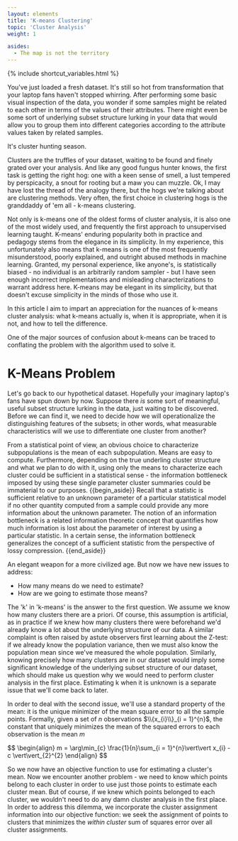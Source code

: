 ```yaml
---
layout: elements
title: 'K-means Clustering'
topic: 'Cluster Analysis'
weight: 1

asides:
  - The map is not the territory
---
```

{% include shortcut_variables.html %}

You've just loaded a fresh dataset. It's still so hot from transformation that
your laptop fans haven't stopped whirring. After performing some basic visual
inspection of the data, you wonder if some samples might be related to each
other in terms of the values of their attributes. There might even be some sort
of underlying subset structure lurking in your data that would allow you to
group them into different categories according to the attribute values taken by
related samples.

It's cluster hunting season.

Clusters are the truffles of your dataset, waiting to be found and finely grated
over your analysis. And like any good fungus hunter knows, the first
task is getting the right hog: one with a keen sense of smell, a lust tempered
by perspicacity, a snout for rooting but a maw you can muzzle. Ok, I may have
lost the thread of the analogy there, but the hogs we're talking about are
clustering methods. Very often, the first choice in clustering hogs is the
granddaddy of 'em all - k-means clustering.

Not only is k-means one of the oldest forms of cluster analysis, it is also one
of the most widely used, and frequently the first approach to unsupervised
learning taught. K-means' enduring popularity both in practice and pedagogy
stems from the elegance in its simplicity. In my experience, this unfortunately
also means that k-means is one of the most frequently misunderstood, poorly
explained, and outright abused methods in machine learning. Granted, my personal
experience, like anyone's, is statistically biased - no individual is an
arbitrarily random sampler - but I have seen enough incorrect implementations
and misleading characterizations to warrant address here. K-means may be elegant
in its simplicity, but that doesn't excuse simplicity in the minds of those who
use it.

In this article I aim to impart an appreciation for the nuances of k-means
cluster analysis: what k-means actually is, when it is appropriate, when it is
not, and how to tell the difference.

One of the major sources of confusion about k-means can be traced to conflating
the problem with the algorithm used to solve it.

# K-Means Problem

Let's go back to our hypothetical dataset. Hopefully your imaginary laptop's
fans have spun down by now. Suppose there *is* some sort of meaningful, useful
subset structure lurking in the data, just waiting to be discovered. Before we
can find it, we need to decide how we will operationalize the distinguishing
features of the subsets; in other words, what measurable characteristics will
we use to differentiate one cluster from another?

From a statistical point of view, an obvious choice to characterize
subpopulations is the mean of each subpopulation. Means are easy to compute.
Furthermore, depending on the true underling cluster structure and what we plan
to do with it, using only the means to characterize each cluster could be
sufficient in a statistical sense - the information bottleneck imposed by using
these single parameter cluster summaries could be immaterial to our purposes.
{{begin_aside}}
Recall that a statistic is <def>sufficient</def> relative to an unknown
parameter of a particular statistical model if no other quantity computed from
a sample could provide any more information about the unknown parameter. The
notion of an <def>information bottleneck</def> is a related information
theoretic concept that quantifies how much information is lost about the
parameter of interest by using a particular statistic. In a certain sense, the
information bottleneck generalizes the concept of a sufficient statistic from
the perspective of lossy compression.
{{end_aside}}

An elegant weapon for a more civilized age. But now we have new issues to
address:
 - How many means do we need to estimate?
 - How are we going to estimate those means?

The 'k' in 'k-means' is the answer to the first question. We assume we know how
many clusters there are a priori. Of course, this assumption is artificial, as in
practice if we knew how many clusters there were beforehand we'd already know
a lot about the underlying structure of our data. A similar complaint is often
raised by astute observers first learning about the Z-test: if we already know
the population variance, then we must also know the population mean since we've
measured the whole population. Similarly, knowing precisely how many clusters
are in our dataset would imply some significant knowledge of the underlying
subset structure of our dataset, which should make us question why we would need
to perform cluster analysis in the first place. Estimating k when it is
unknown is a separate issue that we'll come back to later.

In order to deal with the second issue, we'll use a standard property of the
mean: it is the unique minimizer of the mean square error to all the sample points.
Formally, given a set of $n$ observations $\\{x_{i}\\}_{i = 1}^{n}$, the constant
that uniquely minimizes the mean of the squared errors to each observation is
the mean $m$

<div>
$$
\begin{align}
m = \arg\min_{c} \frac{1}{n}\sum_{i = 1}^{n}\vert\vert x_{i} - c \vert\vert_{2}^{2}
\end{align}
$$
</div>

So we now have an objective function to use for estimating a cluster's mean.
Now we encounter another problem - we need to know which points belong to
each cluster in order to use just those points to estimate each cluster mean.
But of course, if we knew which points belonged to each cluster, we wouldn't
need to do any damn cluster analysis in the first place. In order to address
this dilemma, we incorporate the cluster assignment information into our
objective function: we seek the assignment of points to clusters that minimizes
the *within cluster* sum of squares error over all cluster assignments. 
